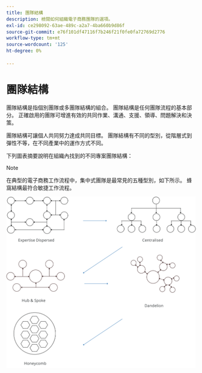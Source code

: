 ```yaml
---
title: 團隊結構
description: 檢閱如何組織電子商務團隊的選項。
exl-id: ce298092-63ae-489c-a2a7-4ba660b9d86f
source-git-commit: e76f101df47116f7b246f21f0fe0fa72769d2776
workflow-type: tm+mt
source-wordcount: '125'
ht-degree: 0%

---
```


# 團隊結構

團隊結構是指個別團隊或多團隊結構的組合。 團隊結構是任何團隊流程的基本部分。 正確啟用的團隊可增進有效的共同作業、溝通、支援、領導、問題解決和決策。

團隊結構可讓個人共同努力達成共同目標。 團隊結構有不同的型別，從階層式到彈性不等，在不同產業中的運作方式不同。

下列圖表摘要說明在組織內找到的不同專案團隊結構：

>[!NOTE]
>
>在典型的電子商務工作流程中，集中式團隊是最常見的五種型別，如下所示。 蜂窩結構最符合敏捷工作流程。

![群組結構圖](../../assets/playbooks/team-structure.png)
